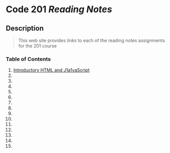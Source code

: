 # Code 201 ***Reading Notes***

## Description 
> This web site provides *links* to each of the reading notes assignments for the 201 course

### Table of Contents
1. [Introductory HTML and J1a1vaScript](class-01.md)
1.
1.
1.
1.
1.
1.
1.
1.
1.
1.
1.
1.
1.
1.

